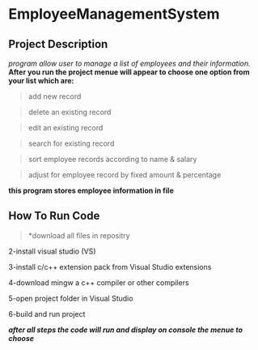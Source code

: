# EmployeeManagementSystem

## Project Description

*program allow user to manage a list of employees and their information.*
**After you run the project menue will appear to choose one option from your list which are:**

>add new record

>delete an existing record

>edit an existing record

>search for existing record

>sort employee records according to name & salary

>adjust for employee record by fixed amount & percentage

**this program stores employee information in file** 

## How To Run Code

>*download all files in repositry

2-install visual studio (VS)

3-install c/c++ extension pack from Visual Studio extensions

4-download mingw a c++ compiler or other compilers

5-open project folder in Visual Studio

6-build and run project 

***after all steps the code will run and display on console the menue to choose***
